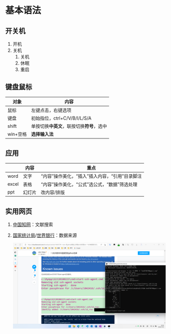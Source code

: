 # 基本语法


## 开关机

1. 开机
2. 关机
   1. 关机
   2. 休眠
   3. 重启


## 键盘鼠标

对象|内容
--|--
鼠标|左键点击，右键选项
键盘|初始指位，ctrl+C/V/B/I/L/S/A
shift|单按切换**中英文**，联按切换**符号**，选中
win+空格|**选择输入法**

## 应用

||内容|重点|
|-|-|-|
|word|文字|“内容”操作美化，“插入”插入内容，“引用”目录脚注|
|excel|表格|“内容”操作美化，“公式”选公式，“数据”筛选处理|
|ppt|幻灯片|改内容/排版|

## 实用网页

1. [中国知网](https://www.cnki.net/)：文献搜索
2. [国家统计局](https://data.stats.gov.cn/)/[世界银行](https://data.worldbank.org.cn/)：数据来源

   ![图片](images/2022-07-30-21-41-44.png)